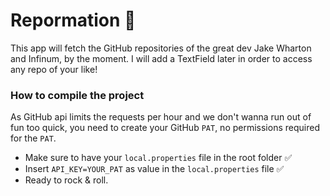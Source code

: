 # Repormation 🔎
This app will fetch the GitHub repositories of the great dev Jake Wharton and Infinum, by the moment. I will add a TextField later in order to access any repo of your like!

### How to compile the project
As GitHub api limits the requests per hour and we don't wanna run out of fun too quick, you need to create your GitHub `PAT`, no permissions required for the `PAT`.
- Make sure to have your `local.properties` file in the root folder ✅
- Insert `API_KEY=YOUR_PAT` as value in the `local.properties` file ✅
- Ready to rock & roll.

